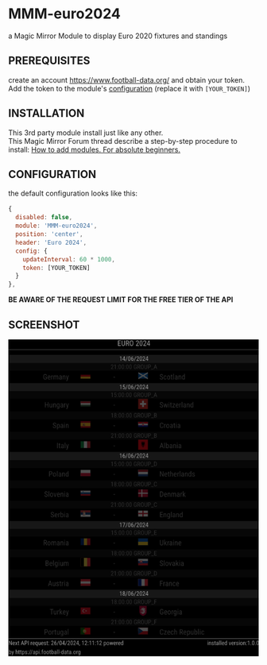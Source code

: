 # MMM-euro2024

a Magic Mirror Module to display Euro 2020 fixtures and standings

## PREREQUISITES

create an account https://www.football-data.org/ and obtain your token.  
Add the token to the module's [configuration](#configuration) (replace it with `[YOUR_TOKEN]`)

## INSTALLATION

This 3rd party module install just like any other.  
This Magic Mirror Forum thread describe a step-by-step procedure to install: [How to add modules. For absolute beginners.](https://forum.magicmirror.builders/topic/4231/how-to-add-modules-for-absolute-beginners?_=1622723520331)

## CONFIGURATION

the default configuration looks like this:

```js
{
  disabled: false,
  module: 'MMM-euro2024',
  position: 'center',
  header: 'Euro 2024',
  config: {
    updateInterval: 60 * 1000,
    token: [YOUR_TOKEN]
  }
},
```

**BE AWARE OF THE REQUEST LIMIT FOR THE FREE TIER OF THE API**

## SCREENSHOT

![MMM-euro2024](MMM-euro2024.png)
